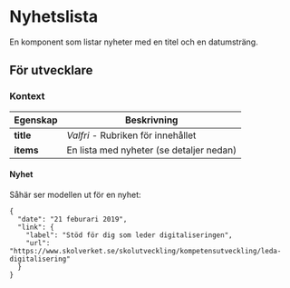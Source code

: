# Nyhetslista

En komponent som listar nyheter med en titel och en datumsträng.

## För utvecklare

### Kontext
| Egenskap                         | Beskrivning                              |
|----------------------------------|------------------------------------------|
| <strong>title</strong>           | *Valfri* - Rubriken för innehållet       |
| <strong>items</strong>           | En lista med nyheter (se detaljer nedan) |

#### Nyhet

Såhär ser modellen ut för en nyhet:

```
{
  "date": "21 feburari 2019",
  "link": {
    "label": "Stöd för dig som leder digitaliseringen",
    "url": "https://www.skolverket.se/skolutveckling/kompetensutveckling/leda-digitalisering"
  }
}
```
